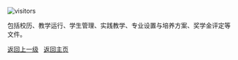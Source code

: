 ![visitors](https://visitor-badge.glitch.me/badge?page_id=rogerchenfz/XMU-Helper/tree/main/%E5%AD%A6%E6%A0%A1%E6%96%87%E4%BB%B6)

包括校历、教学运行、学生管理、实践教学、专业设置与培养方案、奖学金评定等文件。

[返回上一级](https://github.com/XMU-Helper/home) &nbsp; [返回主页](https://github.com/XMU-Helper/home)
